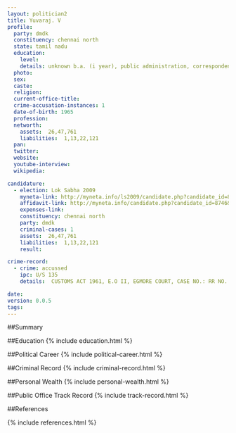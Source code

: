 ```yaml
---
layout: politician2
title: Yuvaraj. V
profile: 
  party: dmdk
  constituency: chennai north
  state: tamil nadu
  education: 
    level: 
    details: unknown b.a. (i year), public administration, correspondence course, tamilnadu open university, 2008-2009
  photo: 
  sex: 
  caste: 
  religion: 
  current-office-title: 
  crime-accusation-instances: 1
  date-of-birth: 1965
  profession: 
  networth: 
    assets:  26,47,761
    liabilities:  1,13,22,121
  pan: 
  twitter: 
  website: 
  youtube-interview: 
  wikipedia: 

candidature: 
  - election: Lok Sabha 2009
    myneta-link: http://myneta.info/ls2009/candidate.php?candidate_id=8746
    affidavit-link: http://myneta.info/candidate.php?candidate_id=8746&scan=original
    expenses-link: 
    constituency: chennai north 
    party: dmdk
    criminal-cases: 1
    assets:  26,47,761
    liabilities:  1,13,22,121
    result:  

crime-record: 
  - crime: accussed
    ipc: U/S 135
    details:  CUSTOMS ACT 1961, E.O II, EGMORE COURT, CASE NO.: RR NO. 99/95, F.NO. VIII/48/21-95-DRI, CHENNAI  

date: 
version: 0.0.5
tags: 
---
```

##Summary


##Education
{% include education.html %}


##Political Career
{% include political-career.html %}


##Criminal Record
{% include criminal-record.html %}


##Personal Wealth
{% include personal-wealth.html %}


##Public Office Track Record
{% include track-record.html %}


##References


{% include references.html %}